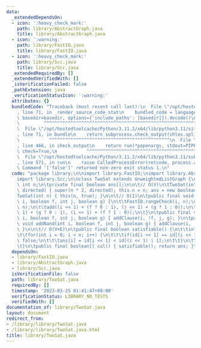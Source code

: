 ```yaml
---
data:
  _extendedDependsOn:
  - icon: ':heavy_check_mark:'
    path: library/AbstractGraph.java
    title: library/AbstractGraph.java
  - icon: ':warning:'
    path: library/FastIO.java
    title: library/FastIO.java
  - icon: ':heavy_check_mark:'
    path: library/Scc.java
    title: library/Scc.java
  _extendedRequiredBy: []
  _extendedVerifiedWith: []
  _isVerificationFailed: false
  _pathExtension: java
  _verificationStatusIcon: ':warning:'
  attributes: {}
  bundledCode: "Traceback (most recent call last):\n  File \"/opt/hostedtoolcache/Python/3.11.2/x64/lib/python3.11/site-packages/onlinejudge_verify/documentation/build.py\"\
    , line 71, in _render_source_code_stat\n    bundled_code = language.bundle(stat.path,\
    \ basedir=basedir, options={'include_paths': [basedir]}).decode()\n          \
    \         ^^^^^^^^^^^^^^^^^^^^^^^^^^^^^^^^^^^^^^^^^^^^^^^^^^^^^^^^^^^^^^^^^^^^^^^^^^^^^^^^^\n\
    \  File \"/opt/hostedtoolcache/Python/3.11.2/x64/lib/python3.11/site-packages/onlinejudge_verify/languages/user_defined.py\"\
    , line 71, in bundle\n    return subprocess.check_output(shlex.split(command))\n\
    \           ^^^^^^^^^^^^^^^^^^^^^^^^^^^^^^^^^^^^^^^^^^^^^\n  File \"/opt/hostedtoolcache/Python/3.11.2/x64/lib/python3.11/subprocess.py\"\
    , line 466, in check_output\n    return run(*popenargs, stdout=PIPE, timeout=timeout,\
    \ check=True,\n           ^^^^^^^^^^^^^^^^^^^^^^^^^^^^^^^^^^^^^^^^^^^^^^^^^^^^^^^^^\n\
    \  File \"/opt/hostedtoolcache/Python/3.11.2/x64/lib/python3.11/subprocess.py\"\
    , line 571, in run\n    raise CalledProcessError(retcode, process.args,\nsubprocess.CalledProcessError:\
    \ Command '['false']' returned non-zero exit status 1.\n"
  code: "package library;\n\nimport library.FastIO;\nimport library.AbstractGraph;\n\
    import library.Scc;\n\nclass TwoSat extends UnweightedListGraph {\n\tprivate final\
    \ int n;\n\tprivate final boolean ans[];\n\n\t// O(V)\n\tTwoSat(int n, boolean\
    \ directed) { super(n * 2, directed); this.n = n; ans = new boolean[n]; }\n\t\
    TwoSat(int n) { this(n, true); }\n\n\t// O(1)\n\tpublic final void addClause(int\
    \ i, boolean f, int j, boolean g) {\n\t\tFastIO.rangeCheck(i, n);\n\t\tFastIO.rangeCheck(j,\
    \ n);\n\t\tadd((i << 1) + (f ? 0 : 1), (j << 1) + (g ? 1 : 0));\n\t\tadd((j <<\
    \ 1) + (g ? 0 : 1), (i << 1) + (f ? 1 : 0));\n\t}\n\tpublic final void addImplication(int\
    \ i, boolean f, int j, boolean g) { addClause(i, !f, j, g); }\n\tpublic final\
    \ void addNand(int i, boolean f, int j, boolean g) { addClause(i, !f, j, !g);\
    \ }\n\n\t// O(V+E)\n\tpublic final boolean satisfiable() {\n\t\tint id[] = Scc.calIds(this);\n\
    \t\tfor(int i = 0; i < n; i++) {\n\t\t\tif(id[i << 1] == id[(i << 1) | 1]) return\
    \ false;\n\t\t\tans[i] = id[i << 1] < id[(i << 1) | 1];\n\t\t}\n\t\treturn true;\n\
    \t}\n\tpublic final boolean[] cal() { satisfiable(); return ans; }\n}"
  dependsOn:
  - library/FastIO.java
  - library/AbstractGraph.java
  - library/Scc.java
  isVerificationFile: false
  path: library/TwoSat.java
  requiredBy: []
  timestamp: '2023-03-25 01:41:47+09:00'
  verificationStatus: LIBRARY_NO_TESTS
  verifiedWith: []
documentation_of: library/TwoSat.java
layout: document
redirect_from:
- /library/library/TwoSat.java
- /library/library/TwoSat.java.html
title: library/TwoSat.java
---
```


